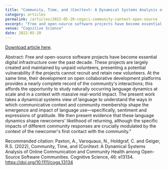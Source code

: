 ```yaml
---
title: "Community, Time, and (Con)text: A Dynamical Systems Analysis of Online Communication and Community Health among Open-Source Software Communities"
category: articles
permalink: /articles/2022-05-20-cogsci-community-context-open-source
excerpt: "Free and open-source software projects have become essential digital infrastructure over the past decade. These projects are largely created and maintained by unpaid volunteers, presenting a potential vulnerability if the projects cannot recruit and retain new volunteers. At the same time, their development on open collaborative development platforms provides a nearly complete record of the community's interactions; this affords the opportunity to study naturally occurring language dynamics at scale and in a context with massive real-world impact. The present work takes a dynamical systems view of language to understand the ways in which communicative context and community membership shape the emergence and impact of language use—specifically, sentiment and expressions of gratitude. We then present evidence that these language dynamics shape newcomers' likelihood of returning, although the specific impacts of different community responses are crucially modulated by the context of the newcomer's first contact with the community."
venue: "Cognitive Science"
date: 2022-05-20
---
```


<a href="https://arxiv.org/pdf/2107.02278.pdf">Download article here</a>.

Abstract: Free and open-source software projects have become essential digital infrastructure over the past decade. These projects are largely created and maintained by unpaid volunteers, presenting a potential vulnerability if the projects cannot recruit and retain new volunteers. At the same time, their development on open collaborative development platforms provides a nearly complete record of the community's interactions; this affords the opportunity to study naturally occurring language dynamics at scale and in a context with massive real-world impact. The present work takes a dynamical systems view of language to understand the ways in which communicative context and community membership shape the emergence and impact of language use—specifically, sentiment and expressions of gratitude. We then present evidence that these language dynamics shape newcomers' likelihood of returning, although the specific impacts of different community responses are crucially modulated by the context of the newcomer's first contact with the community."

Recommended citation: Paxton, A., Varoquaux, N., Holdgraf, C. and Geiger, R.S. (2022), Community, Time, and (Con)text: A Dynamical Systems Analysis of Online Communication and Community Health among Open-Source Software Communities. Cognitive Science, 46: e13134. https://doi.org/10.1111/cogs.13134
